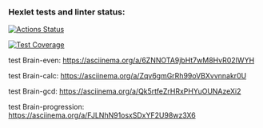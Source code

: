### Hexlet tests and linter status:
[![Actions Status](https://github.com/FunnyDevill/frontend-project-44/workflows/hexlet-check/badge.svg)](https://github.com/FunnyDevill/frontend-project-44/actions)

[![Test Coverage](https://api.codeclimate.com/v1/badges/4ce9a3925519bf4c97e2/test_coverage)](https://codeclimate.com/github/FunnyDevill/frontend-project-44/test_coverage)

test Brain-even:
https://asciinema.org/a/6ZNNOTA9jbHt7wM8HvR02IWYH

test Brain-calc:
https://asciinema.org/a/Zqv6gmGrRh99oVBXvvnnakr0U

test Brain-gcd:
https://asciinema.org/a/Qk5rtfeZrHRxPHYuOUNAzeXi2

test Brain-progression:
https://asciinema.org/a/FJLNhN91osxSDxYF2U98wz3X6
